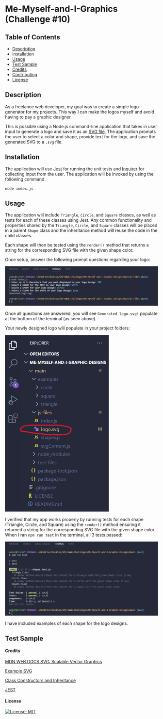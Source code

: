 # Me-Myself-and-I-Graphics (Challenge #10)

## Table of Contents

- [Description](#description)
- [Installation](#installation)
- [Usage](#usage)
- [Test Sample](#test-sample)
- [Credits](#credits)
- [Contributing](#contributing)
- [License](#license)

## Description

As a freelance web developer, my goal was to create a simple logo generator for my projects. This way I can make the logos myself and avoid having to pay a graphic designer.

This is possible using a Node.js command-line application that takes in user input to generate a logo and save it as an [SVG file](https://en.wikipedia.org/wiki/SVG). The application prompts the user to select a color and shape, provide text for the logo, and save the generated SVG to a `.svg` file.



## Installation

The application will use [Jest](https://www.npmjs.com/package/jest) for running the unit tests and [Inquirer](https://www.npmjs.com/package/inquirer/v/8.2.4) for collecting input from the user. The application will be invoked by using the following command:

``````
node index.js
``````

## Usage

The application will include `Triangle`, `Circle`, and `Square` classes, as well as tests for each of these classes using Jest. Any common functionality and properties shared by the `Triangle`, `Circle`, and `Square` classes will be placed in a parent `Shape` class and the inheritance method will reuse the code in the child classes.

Each shape will then be tested using the `render()` method that returns a string for the corresponding SVG file with the given shape color.

Once setup, answer the following prompt questions regarding your logo:

![Running node index.js Demo Screenshot](main/images/node-index-demo.png)

Once all questions are answered, you will see `Generated logo.svg!` populate at the bottom of the terminal (as seen above).

Your newly designed logo will populate in your project folders:

![Newly Populated Logo.svg File Display](main/images/new-logo.png)

I verified that my app works properly by running tests for each shape (Triangle, Circle, and Square) using the `render()` method ensuring it returned a string for the corresponding SVG file with the given shape color. When I ran `npm run test` in the terminal, all 3 tests passed:

![Shapes Test Passed Display](main/images/Pass3ShapeTests.png)

I have included examples of each shape for the logo designs.


## Test Sample

#### Credits

[MDN WEB DOCS SVG: Scalable Vector Graphics](https://developer.mozilla.org/en-US/docs/Web/SVG)

[Example SVG](https://static.fullstack-bootcamp.com/fullstack-ground/module-10/circle.svg)

[Class Constructors and Inheritance](https://developer.mozilla.org/en-US/docs/Web/JavaScript/Reference/Classes#inheritance)

[JEST](https://jestjs.io/docs/getting-started)

#### License

[![License: MIT](https://img.shields.io/badge/License-MIT-yellow.svg)](https://opensource.org/licenses/MIT)
